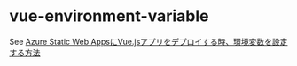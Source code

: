 # vue-environment-variable
See [Azure Static Web AppsにVue.jsアプリをデプロイする時、環境変数を設定する方法](https://www.tetsis.com/blog/azure-static-web-apps-vue-environment-variable/)